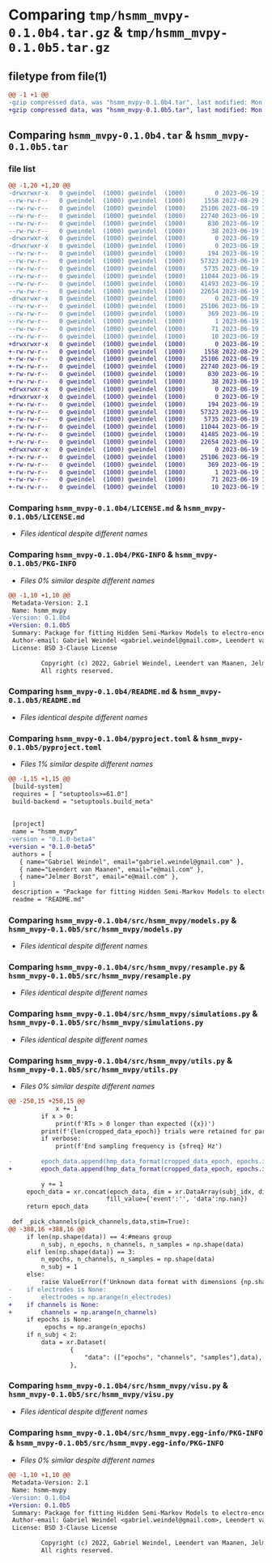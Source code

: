 # Comparing `tmp/hsmm_mvpy-0.1.0b4.tar.gz` & `tmp/hsmm_mvpy-0.1.0b5.tar.gz`

## filetype from file(1)

```diff
@@ -1 +1 @@
-gzip compressed data, was "hsmm_mvpy-0.1.0b4.tar", last modified: Mon Jun 19 15:52:21 2023, max compression
+gzip compressed data, was "hsmm_mvpy-0.1.0b5.tar", last modified: Mon Jun 19 15:59:38 2023, max compression
```

## Comparing `hsmm_mvpy-0.1.0b4.tar` & `hsmm_mvpy-0.1.0b5.tar`

### file list

```diff
@@ -1,20 +1,20 @@
-drwxrwxr-x   0 gweindel  (1000) gweindel  (1000)        0 2023-06-19 15:52:21.029332 hsmm_mvpy-0.1.0b4/
--rw-rw-r--   0 gweindel  (1000) gweindel  (1000)     1558 2022-08-29 11:38:13.000000 hsmm_mvpy-0.1.0b4/LICENSE.md
--rw-rw-r--   0 gweindel  (1000) gweindel  (1000)    25106 2023-06-19 15:52:21.029332 hsmm_mvpy-0.1.0b4/PKG-INFO
--rw-rw-r--   0 gweindel  (1000) gweindel  (1000)    22740 2023-06-19 15:40:39.000000 hsmm_mvpy-0.1.0b4/README.md
--rw-rw-r--   0 gweindel  (1000) gweindel  (1000)      830 2023-06-19 15:51:42.000000 hsmm_mvpy-0.1.0b4/pyproject.toml
--rw-rw-r--   0 gweindel  (1000) gweindel  (1000)       38 2023-06-19 15:52:21.029332 hsmm_mvpy-0.1.0b4/setup.cfg
-drwxrwxr-x   0 gweindel  (1000) gweindel  (1000)        0 2023-06-19 15:52:21.029332 hsmm_mvpy-0.1.0b4/src/
-drwxrwxr-x   0 gweindel  (1000) gweindel  (1000)        0 2023-06-19 15:52:21.029332 hsmm_mvpy-0.1.0b4/src/hsmm_mvpy/
--rw-rw-r--   0 gweindel  (1000) gweindel  (1000)      194 2023-06-19 15:40:39.000000 hsmm_mvpy-0.1.0b4/src/hsmm_mvpy/__init__.py
--rw-rw-r--   0 gweindel  (1000) gweindel  (1000)    57323 2023-06-19 15:40:39.000000 hsmm_mvpy-0.1.0b4/src/hsmm_mvpy/models.py
--rw-rw-r--   0 gweindel  (1000) gweindel  (1000)     5735 2023-06-19 15:40:39.000000 hsmm_mvpy-0.1.0b4/src/hsmm_mvpy/resample.py
--rw-rw-r--   0 gweindel  (1000) gweindel  (1000)    11044 2023-06-19 15:40:39.000000 hsmm_mvpy-0.1.0b4/src/hsmm_mvpy/simulations.py
--rw-rw-r--   0 gweindel  (1000) gweindel  (1000)    41493 2023-06-19 15:51:30.000000 hsmm_mvpy-0.1.0b4/src/hsmm_mvpy/utils.py
--rw-rw-r--   0 gweindel  (1000) gweindel  (1000)    22654 2023-06-19 15:40:39.000000 hsmm_mvpy-0.1.0b4/src/hsmm_mvpy/visu.py
-drwxrwxr-x   0 gweindel  (1000) gweindel  (1000)        0 2023-06-19 15:52:21.029332 hsmm_mvpy-0.1.0b4/src/hsmm_mvpy.egg-info/
--rw-rw-r--   0 gweindel  (1000) gweindel  (1000)    25106 2023-06-19 15:52:21.000000 hsmm_mvpy-0.1.0b4/src/hsmm_mvpy.egg-info/PKG-INFO
--rw-rw-r--   0 gweindel  (1000) gweindel  (1000)      369 2023-06-19 15:52:21.000000 hsmm_mvpy-0.1.0b4/src/hsmm_mvpy.egg-info/SOURCES.txt
--rw-rw-r--   0 gweindel  (1000) gweindel  (1000)        1 2023-06-19 15:52:21.000000 hsmm_mvpy-0.1.0b4/src/hsmm_mvpy.egg-info/dependency_links.txt
--rw-rw-r--   0 gweindel  (1000) gweindel  (1000)       71 2023-06-19 15:52:21.000000 hsmm_mvpy-0.1.0b4/src/hsmm_mvpy.egg-info/requires.txt
--rw-rw-r--   0 gweindel  (1000) gweindel  (1000)       10 2023-06-19 15:52:21.000000 hsmm_mvpy-0.1.0b4/src/hsmm_mvpy.egg-info/top_level.txt
+drwxrwxr-x   0 gweindel  (1000) gweindel  (1000)        0 2023-06-19 15:59:38.521545 hsmm_mvpy-0.1.0b5/
+-rw-rw-r--   0 gweindel  (1000) gweindel  (1000)     1558 2022-08-29 11:38:13.000000 hsmm_mvpy-0.1.0b5/LICENSE.md
+-rw-rw-r--   0 gweindel  (1000) gweindel  (1000)    25106 2023-06-19 15:59:38.521545 hsmm_mvpy-0.1.0b5/PKG-INFO
+-rw-rw-r--   0 gweindel  (1000) gweindel  (1000)    22740 2023-06-19 15:40:39.000000 hsmm_mvpy-0.1.0b5/README.md
+-rw-rw-r--   0 gweindel  (1000) gweindel  (1000)      830 2023-06-19 15:59:27.000000 hsmm_mvpy-0.1.0b5/pyproject.toml
+-rw-rw-r--   0 gweindel  (1000) gweindel  (1000)       38 2023-06-19 15:59:38.521545 hsmm_mvpy-0.1.0b5/setup.cfg
+drwxrwxr-x   0 gweindel  (1000) gweindel  (1000)        0 2023-06-19 15:59:38.521545 hsmm_mvpy-0.1.0b5/src/
+drwxrwxr-x   0 gweindel  (1000) gweindel  (1000)        0 2023-06-19 15:59:38.521545 hsmm_mvpy-0.1.0b5/src/hsmm_mvpy/
+-rw-rw-r--   0 gweindel  (1000) gweindel  (1000)      194 2023-06-19 15:40:39.000000 hsmm_mvpy-0.1.0b5/src/hsmm_mvpy/__init__.py
+-rw-rw-r--   0 gweindel  (1000) gweindel  (1000)    57323 2023-06-19 15:40:39.000000 hsmm_mvpy-0.1.0b5/src/hsmm_mvpy/models.py
+-rw-rw-r--   0 gweindel  (1000) gweindel  (1000)     5735 2023-06-19 15:40:39.000000 hsmm_mvpy-0.1.0b5/src/hsmm_mvpy/resample.py
+-rw-rw-r--   0 gweindel  (1000) gweindel  (1000)    11044 2023-06-19 15:40:39.000000 hsmm_mvpy-0.1.0b5/src/hsmm_mvpy/simulations.py
+-rw-rw-r--   0 gweindel  (1000) gweindel  (1000)    41485 2023-06-19 15:59:14.000000 hsmm_mvpy-0.1.0b5/src/hsmm_mvpy/utils.py
+-rw-rw-r--   0 gweindel  (1000) gweindel  (1000)    22654 2023-06-19 15:40:39.000000 hsmm_mvpy-0.1.0b5/src/hsmm_mvpy/visu.py
+drwxrwxr-x   0 gweindel  (1000) gweindel  (1000)        0 2023-06-19 15:59:38.521545 hsmm_mvpy-0.1.0b5/src/hsmm_mvpy.egg-info/
+-rw-rw-r--   0 gweindel  (1000) gweindel  (1000)    25106 2023-06-19 15:59:38.000000 hsmm_mvpy-0.1.0b5/src/hsmm_mvpy.egg-info/PKG-INFO
+-rw-rw-r--   0 gweindel  (1000) gweindel  (1000)      369 2023-06-19 15:59:38.000000 hsmm_mvpy-0.1.0b5/src/hsmm_mvpy.egg-info/SOURCES.txt
+-rw-rw-r--   0 gweindel  (1000) gweindel  (1000)        1 2023-06-19 15:59:38.000000 hsmm_mvpy-0.1.0b5/src/hsmm_mvpy.egg-info/dependency_links.txt
+-rw-rw-r--   0 gweindel  (1000) gweindel  (1000)       71 2023-06-19 15:59:38.000000 hsmm_mvpy-0.1.0b5/src/hsmm_mvpy.egg-info/requires.txt
+-rw-rw-r--   0 gweindel  (1000) gweindel  (1000)       10 2023-06-19 15:59:38.000000 hsmm_mvpy-0.1.0b5/src/hsmm_mvpy.egg-info/top_level.txt
```

### Comparing `hsmm_mvpy-0.1.0b4/LICENSE.md` & `hsmm_mvpy-0.1.0b5/LICENSE.md`

 * *Files identical despite different names*

### Comparing `hsmm_mvpy-0.1.0b4/PKG-INFO` & `hsmm_mvpy-0.1.0b5/PKG-INFO`

 * *Files 0% similar despite different names*

```diff
@@ -1,10 +1,10 @@
 Metadata-Version: 2.1
 Name: hsmm_mvpy
-Version: 0.1.0b4
+Version: 0.1.0b5
 Summary: Package for fitting Hidden Semi-Markov Models to electro-encephalographic data
 Author-email: Gabriel Weindel <gabriel.weindel@gmail.com>, Leendert van Maanen <e@mail.com>, Jelmer Borst <e@mail.com>
 License: BSD 3-Clause License
         
         Copyright (c) 2022, Gabriel Weindel, Leendert van Maanen, Jelmer Borst
         All rights reserved.
```

### Comparing `hsmm_mvpy-0.1.0b4/README.md` & `hsmm_mvpy-0.1.0b5/README.md`

 * *Files identical despite different names*

### Comparing `hsmm_mvpy-0.1.0b4/pyproject.toml` & `hsmm_mvpy-0.1.0b5/pyproject.toml`

 * *Files 1% similar despite different names*

```diff
@@ -1,15 +1,15 @@
 [build-system]
 requires = [ "setuptools>=61.0"]
 build-backend = "setuptools.build_meta"
 
 
 [project]
 name = "hsmm_mvpy"
-version = "0.1.0-beta4"
+version = "0.1.0-beta5"
 authors = [
   { name="Gabriel Weindel", email="gabriel.weindel@gmail.com" },
   { name="Leendert van Maanen", email="e@mail.com" },
   { name="Jelmer Borst", email="e@mail.com" },
 ]
 description = "Package for fitting Hidden Semi-Markov Models to electro-encephalographic data"
 readme = "README.md"
```

### Comparing `hsmm_mvpy-0.1.0b4/src/hsmm_mvpy/models.py` & `hsmm_mvpy-0.1.0b5/src/hsmm_mvpy/models.py`

 * *Files identical despite different names*

### Comparing `hsmm_mvpy-0.1.0b4/src/hsmm_mvpy/resample.py` & `hsmm_mvpy-0.1.0b5/src/hsmm_mvpy/resample.py`

 * *Files identical despite different names*

### Comparing `hsmm_mvpy-0.1.0b4/src/hsmm_mvpy/simulations.py` & `hsmm_mvpy-0.1.0b5/src/hsmm_mvpy/simulations.py`

 * *Files identical despite different names*

### Comparing `hsmm_mvpy-0.1.0b4/src/hsmm_mvpy/utils.py` & `hsmm_mvpy-0.1.0b5/src/hsmm_mvpy/utils.py`

 * *Files 0% similar despite different names*

```diff
@@ -250,15 +250,15 @@
             x += 1
         if x > 0:
             print(f'RTs > 0 longer than expected ({x})')
         print(f'{len(cropped_data_epoch)} trials were retained for participant {participant}')
         if verbose:
             print(f'End sampling frequency is {sfreq} Hz')
 
-        epoch_data.append(hmp_data_format(cropped_data_epoch, epochs.info['sfreq'], None, offset_after_resp_samples, epochs=[int(x) for x in epochs_idx], electrodes = epochs.ch_names, metadata = metadata_i))
+        epoch_data.append(hmp_data_format(cropped_data_epoch, epochs.info['sfreq'], None, offset_after_resp_samples, epochs=[int(x) for x in epochs_idx], channels = epochs.ch_names, metadata = metadata_i))
 
         y += 1
     epoch_data = xr.concat(epoch_data, dim = xr.DataArray(subj_idx, dims='participant'),
                           fill_value={'event':'', 'data':np.nan})
     return epoch_data
 
 def _pick_channels(pick_channels,data,stim=True):
@@ -388,16 +388,16 @@
     if len(np.shape(data)) == 4:#means group
         n_subj, n_epochs, n_channels, n_samples = np.shape(data)
     elif len(np.shape(data)) == 3:
         n_epochs, n_channels, n_samples = np.shape(data)
         n_subj = 1
     else:
         raise ValueError(f'Unknown data format with dimensions {np.shape(data)}')
-    if electrodes is None:
-        electrodes = np.arange(n_electrodes)
+    if channels is None:
+        channels = np.arange(n_channels)
     if epochs is None:
          epochs = np.arange(n_epochs)
     if n_subj < 2:
         data = xr.Dataset(
                 {
                     "data": (["epochs", "channels", "samples"],data),
                 },
```

### Comparing `hsmm_mvpy-0.1.0b4/src/hsmm_mvpy/visu.py` & `hsmm_mvpy-0.1.0b5/src/hsmm_mvpy/visu.py`

 * *Files identical despite different names*

### Comparing `hsmm_mvpy-0.1.0b4/src/hsmm_mvpy.egg-info/PKG-INFO` & `hsmm_mvpy-0.1.0b5/src/hsmm_mvpy.egg-info/PKG-INFO`

 * *Files 0% similar despite different names*

```diff
@@ -1,10 +1,10 @@
 Metadata-Version: 2.1
 Name: hsmm-mvpy
-Version: 0.1.0b4
+Version: 0.1.0b5
 Summary: Package for fitting Hidden Semi-Markov Models to electro-encephalographic data
 Author-email: Gabriel Weindel <gabriel.weindel@gmail.com>, Leendert van Maanen <e@mail.com>, Jelmer Borst <e@mail.com>
 License: BSD 3-Clause License
         
         Copyright (c) 2022, Gabriel Weindel, Leendert van Maanen, Jelmer Borst
         All rights reserved.
```

